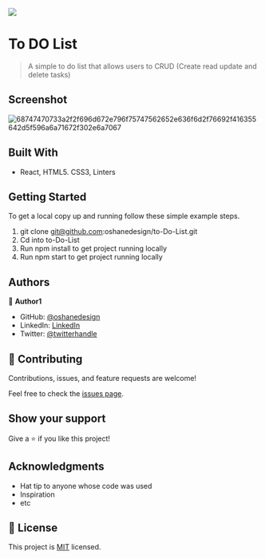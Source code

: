 ![](https://img.shields.io/badge/Microverse-blueviolet)

# To DO List 

> A simple to do list that allows users to CRUD (Create read update and delete tasks)

## Screenshot 

![68747470733a2f2f696d672e796f75747562652e636f6d2f76692f416355642d5f596a6a71672f302e6a7067](https://user-images.githubusercontent.com/40554384/168449105-7197b745-61fd-4db8-909a-5484aeb515c1.jpg)



## Built With

- React, HTML5. CSS3, Linters



## Getting Started


To get a local copy up and running follow these simple example steps.

1. git clone git@github.com:oshanedesign/to-Do-List.git
2. Cd into to-Do-List
3. Run npm install to get project running locally
4. Run npm start to get project running locally 


## Authors

👤 **Author1**

- GitHub: [@oshanedesign](https://github.com/oshanedesign)
- LinkedIn: [LinkedIn](https://www.linkedin.com/in/oshane-design-ab2631237)
- Twitter: [@twitterhandle](https://twitter.com/oshanedesign)


## 🤝 Contributing

Contributions, issues, and feature requests are welcome!

Feel free to check the [issues page](../../issues/).

## Show your support

Give a ⭐️ if you like this project!

## Acknowledgments

- Hat tip to anyone whose code was used
- Inspiration
- etc

## 📝 License

This project is [MIT](./MIT.md) licensed.
